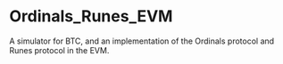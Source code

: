 # Ordinals_Runes_EVM
A simulator for BTC, and an implementation of the Ordinals protocol and Runes protocol in the EVM.
